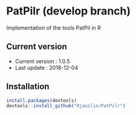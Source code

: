 # PatPilr (develop  branch)
Implementation of the tools PatPil in R

## Current version
* Current version : 1.0.5
* Last update : 2018-12-04


## Installation

``` r
install.packages(devtools)
devtools::install_github("Rjauslin/PatPilr")

```
